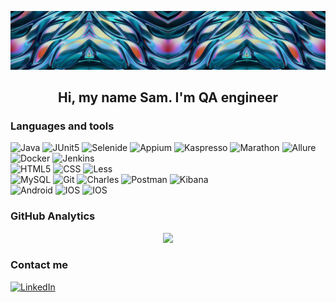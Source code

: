 [![Header](https://github.com/SamGruzdev/samgruzdev/blob/main/assets/Header_3.png)](http://samgruzdev.ru/)

<h2 align="center">Hi, my name Sam. I'm QA engineer</h2>

### Languages and tools

![Java](https://img.shields.io/badge/-Java-333333?style=flat&logo=Java)
![JUnit5](https://img.shields.io/badge/-Junit5-333333?style=flat&logo=junit5)
![Selenide](https://img.shields.io/badge/-Selenide-333333?style=flat&logo=Selenium&logoColor=blue)
![Appium](https://img.shields.io/badge/-Appium-730099?style=flat&logo=Appium&logoColor=blue)
![Kaspresso](https://img.shields.io/badge/-Kaspresso-3CB371?style=flat&logo=Kaspresso&logoColor=success)
![Marathon](https://img.shields.io/badge/-Marathon-1E90FF?style=flat&logo=Marathon&logoColor=success)
![Allure](https://img.shields.io/badge/-Allure_report-00998a?style=flat&logo=allure&logoColor=blue)  
![Docker](https://img.shields.io/badge/-Docker-333333?style=flat&logo=Docker&logoColor=blue)
![Jenkins](https://img.shields.io/badge/-Jenkins-333333?style=flat&logo=Jenkins&logoColor=D24939)  
![HTML5](https://img.shields.io/badge/-HTML5-333333?style=flat&logo=HTML5)
![CSS](https://img.shields.io/badge/-CSS-333333?style=flat&logo=CSS3&logoColor=1572B6)
![Less](https://img.shields.io/badge/-Less-333333?style=flat&logo=less)  
![MySQL](https://img.shields.io/badge/-MySQL-333333?style=flat&logo=mysql)
![Git](https://img.shields.io/badge/-Git-333333?style=flat&logo=git)
![Charles](https://img.shields.io/badge/-Charles-99003d?style=flat&logo=Charles)
![Postman](https://img.shields.io/badge/-Postman-205fbd?style=flat&logo=postman)
![Kibana](https://img.shields.io/badge/-Kibana-005571?style=flat&logo=Kibana)     
![Android](https://img.shields.io/badge/-Android-333333?style=flat&logo=Android)
![IOS](https://img.shields.io/badge/-IOS-333333?style=flat)
![IOS](https://img.shields.io/badge/-PWA-5A0FC8?style=flat)

### GitHub Analytics
<p align="center">
    <a href="https://github.com/SamGruz">
        <img height="150em" src="https://github-readme-stats.vercel.app/api?username=SamGruz&show_icons=true&count_private=true&theme=react&hide_border=true&bg_color=0D1117"/>
    </a>
</p>

### Contact me

<a href="https://www.linkedin.com/in/samgruzdev/" target="_blank"> <img src="https://img.icons8.com/color/48/000000/linkedin.png" alt="LinkedIn" width="28" height="28"/></a>
